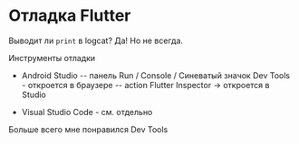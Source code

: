 # Отладка Flutter

Выводит ли `print` в logcat? Да! Но не всегда.

Инструменты отладки
- Android Studio
    -- панель Run / Console / Синеватый значок Dev Tools - откроется в браузере
    -- action Flutter Inspector -> откроется в Studio

- Visual Studio Code - см. отдельно

Больше всего мне понравился  Dev Tools          

